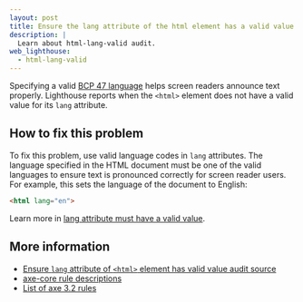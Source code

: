 ```yaml
---
layout: post
title: Ensure the lang attribute of the html element has a valid value
description: |
  Learn about html-lang-valid audit.
web_lighthouse:
  - html-lang-valid
---
```


Specifying a valid
[BCP 47 language](https://www.w3.org/International/questions/qa-choosing-language-tags#question)
helps screen readers announce text properly.
Lighthouse reports when the `<html>` element does not have a valid value
for its `lang` attribute.

<!--
***Todo*** I can't seem to get this audit to fail. Need to talk to Rob about this one.
Basically it seems to default to html-has-lang failure,
without any different in terms of validity.

<figure class="w-figure">
  <img class="w-screenshot w-screenshot--filled" src="html-lang-valid.png" alt="Lighthouse audit showing <html> element does not have a valid value for its lang attribute">
  <figcaption class="w-figcaption">
    The <code>&lt;html></code> element does not have a valid value for its <code>lang</code> attribute.
</figure>
-->
## How to fix this problem

To fix this problem,
use valid language codes in `lang` attributes.
The language specified in the HTML document must be one of the valid languages
to ensure text is pronounced correctly for screen reader users.
For example, this sets the language of the document to English:

```html
<html lang="en">
```

Learn more in [lang attribute must have a valid value](https://dequeuniversity.com/rules/axe/3.3/valid-lang).

<!--
## How this audit impacts overall Lighthouse score

Todo. I have no idea how accessibility scoring is working!
-->
## More information

- [Ensure `lang` attribute of `<html>` element has valid value audit source](https://github.com/GoogleChrome/lighthouse/blob/master/lighthouse-core/audits/accessibility/html-lang-valid.js)
- [axe-core rule descriptions](https://github.com/dequelabs/axe-core/blob/develop/doc/rule-descriptions.md)
- [List of axe 3.2 rules](https://dequeuniversity.com/rules/axe/3.3)
